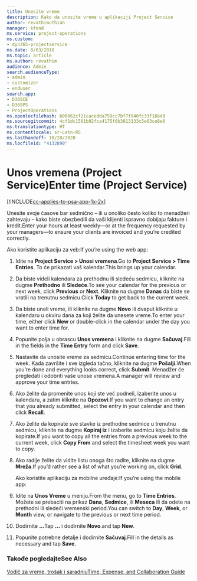 ```yaml
---
title: Unesite vreme
description: Kako da unosite vreme u aplikaciji Project Service
author: revathimuthiah
manager: kfend
ms.service: project-operations
ms.custom:
- dyn365-projectservice
ms.date: 8/03/2018
ms.topic: article
ms.author: revathim
audience: Admin
search.audienceType:
- admin
- customizer
- enduser
search.app:
- D365CE
- D365PS
- ProjectOperations
ms.openlocfilehash: b06062cf21cacedda759cc7bf7f940fc33f16bd0
ms.sourcegitcommit: 4cf1dc1561b92fca4175f0b3813133c5e63ce8e6
ms.translationtype: HT
ms.contentlocale: sr-Latn-RS
ms.lasthandoff: 10/28/2020
ms.locfileid: "4132890"
---
```

# <a name="enter-time-project-service"></a><span data-ttu-id="eb632-103">Unos vremena (Project Service)</span><span class="sxs-lookup"><span data-stu-id="eb632-103">Enter time (Project Service)</span></span>

[!INCLUDE[cc-applies-to-psa-app-1x-2x](../includes/cc-applies-to-psa-app-1x-2x.md)]

<span data-ttu-id="eb632-104">Unesite svoje časove bar sedmično – ili u onoliko često koliko to menadžeri zahtevaju – kako biste obezbedili da vaši klijenti ispravno dobijaju fakture i kredit.</span><span class="sxs-lookup"><span data-stu-id="eb632-104">Enter your hours at least weekly—or at the frequency requested by your managers—to ensure your clients are invoiced and you’re credited correctly.</span></span>  
  
 <span data-ttu-id="eb632-105">Ako koristite aplikaciju za veb:</span><span class="sxs-lookup"><span data-stu-id="eb632-105">If you’re using the web app:</span></span>  
  
1. <span data-ttu-id="eb632-106">Idite na **Project Service > Unosi vremena**.</span><span class="sxs-lookup"><span data-stu-id="eb632-106">Go to **Project Service > Time Entries**.</span></span> <span data-ttu-id="eb632-107">To će prikazati vaš kalendar.</span><span class="sxs-lookup"><span data-stu-id="eb632-107">This brings up your calendar.</span></span>  
  
2. <span data-ttu-id="eb632-108">Da biste videli kalendara za prethodnu ili sledeću sedmicu, kliknite na dugme **Prethodno** ili **Sledeće**.</span><span class="sxs-lookup"><span data-stu-id="eb632-108">To see your calendar for the previous or next week, click **Previous** or **Next**.</span></span> <span data-ttu-id="eb632-109">Kliknite na dugme **Danas** da biste se vratili na trenutnu sedmicu.</span><span class="sxs-lookup"><span data-stu-id="eb632-109">Click **Today** to get back to the current week.</span></span>  
  
3. <span data-ttu-id="eb632-110">Da biste uneli vreme, ili kliknite na dugme **Novo** ili dvaput kliknite u kalendaru u okviru dana za koji želite da unesete vreme.</span><span class="sxs-lookup"><span data-stu-id="eb632-110">To enter your time, either click **New** or double-click in the calendar under the day you want to enter time for.</span></span>  
  
4. <span data-ttu-id="eb632-111">Popunite polja u obrascu **Unos vremena** i kliknite na dugme **Sačuvaj**.</span><span class="sxs-lookup"><span data-stu-id="eb632-111">Fill in the fields in the **Time Entry** form and click **Save**.</span></span>  
  
5. <span data-ttu-id="eb632-112">Nastavite da unosite vreme za sedmicu.</span><span class="sxs-lookup"><span data-stu-id="eb632-112">Continue entering time for the week.</span></span> <span data-ttu-id="eb632-113">Kada završite i sve izgleda tačno, kliknite na dugme **Pošalji**.</span><span class="sxs-lookup"><span data-stu-id="eb632-113">When you’re done and everything looks correct, click **Submit**.</span></span> <span data-ttu-id="eb632-114">Menadžer će pregledati i odobriti vaše unose vremena.</span><span class="sxs-lookup"><span data-stu-id="eb632-114">A manager will review and approve your time entries.</span></span>  
  
6. <span data-ttu-id="eb632-115">Ako želite da promenite unos koji ste već podneli, izaberite unos u kalendaru, a zatim kliknite na **Opozovi**.</span><span class="sxs-lookup"><span data-stu-id="eb632-115">If you want to change an entry that you already submitted, select the entry in your calendar and then click **Recall**.</span></span>  
  
7. <span data-ttu-id="eb632-116">Ako želite da kopirate sve stavke iz prethodne sedmice u trenutnu sedmicu, kliknite na dugme **Kopiraj iz** i izaberite sedmicu koju želite da kopirate.</span><span class="sxs-lookup"><span data-stu-id="eb632-116">If you want to copy all the entries from a previous week to the current week, click **Copy From** and select the timesheet week you want to copy.</span></span>  
  
8. <span data-ttu-id="eb632-117">Ako radije želite da vidite listu onoga što radite, kliknite na dugme **Mreža**.</span><span class="sxs-lookup"><span data-stu-id="eb632-117">If you’d rather see a list of what you’re working on, click **Grid**.</span></span>  
  
   <span data-ttu-id="eb632-118">Ako koristite aplikaciju za mobilne uređaje:</span><span class="sxs-lookup"><span data-stu-id="eb632-118">If you’re using the mobile app:</span></span>  
  
9. <span data-ttu-id="eb632-119">Idite na **Unos Vreme** u meniju.</span><span class="sxs-lookup"><span data-stu-id="eb632-119">From the menu, go to **Time Entries**.</span></span>     <span data-ttu-id="eb632-120">Možete se prebaciti na prikaz **Dana**, **Sedmice**, ili **Meseca** ili da odete na prethodni ili sledeći vremenski period.</span><span class="sxs-lookup"><span data-stu-id="eb632-120">You can switch to **Day**, **Week**, or **Month** view, or navigate to the previous or next time period.</span></span>  
  
10. <span data-ttu-id="eb632-121">Dodirnite **…**</span><span class="sxs-lookup"><span data-stu-id="eb632-121">Tap **…**</span></span> <span data-ttu-id="eb632-122">i dodirnite **Novo**.</span><span class="sxs-lookup"><span data-stu-id="eb632-122">and tap **New**.</span></span>  
  
11. <span data-ttu-id="eb632-123">Popunite potrebne detalje i dodirnite **Sačuvaj**.</span><span class="sxs-lookup"><span data-stu-id="eb632-123">Fill in the details as necessary and tap **Save**.</span></span>  
  
### <a name="see-also"></a><span data-ttu-id="eb632-124">Takođe pogledajte</span><span class="sxs-lookup"><span data-stu-id="eb632-124">See Also</span></span>  
 [<span data-ttu-id="eb632-125">Vodič za vreme, trošak i saradnju</span><span class="sxs-lookup"><span data-stu-id="eb632-125">Time, Expense, and Collaboration Guide</span></span>](../psa/time-expense-collaboration-guide.md)
